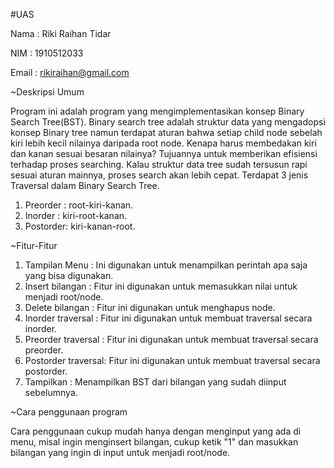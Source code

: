 #UAS

Nama  : Riki Raihan Tidar

NIM   : 1910512033

Email : rikiraihan@gmail.com

~Deskripsi Umum

Program ini adalah program yang mengimplementasikan konsep Binary Search Tree(BST).
Binary search tree adalah struktur data yang mengadopsi konsep Binary tree namun terdapat aturan bahwa setiap child node sebelah kiri lebih kecil nilainya daripada root node.
Kenapa harus membedakan kiri dan kanan sesuai besaran nilainya? Tujuannya untuk memberikan efisiensi terhadap proses searching. Kalau struktur data tree sudah tersusun rapi sesuai aturan mainnya, proses search akan lebih cepat.
Terdapat 3 jenis Traversal dalam Binary Search Tree.
1. Preorder : root-kiri-kanan.
2. Inorder  : kiri-root-kanan.
3. Postorder: kiri-kanan-root.

~Fitur-Fitur
1. Tampilan Menu      : Ini digunakan untuk menampilkan perintah apa saja yang bisa digunakan.
2. Insert bilangan    : Fitur ini digunakan untuk memasukkan nilai untuk menjadi root/node.
3. Delete bilangan    : Fitur ini digunakan untuk menghapus node.
4. Inorder traversal  : Fitur ini digunakan untuk membuat traversal secara inorder.
5. Preorder traversal : Fitur ini digunakan untuk membuat traversal secara preorder.
6. Postorder traversal: Fitur ini digunakan untuk membuat traversal secara postorder.
7. Tampilkan          : Menampilkan BST dari bilangan yang sudah diinput sebelumnya.

~Cara penggunaan program

Cara penggunaan cukup mudah hanya dengan menginput yang ada di menu, misal ingin menginsert bilangan, cukup ketik "1" dan masukkan bilangan yang ingin di input untuk menjadi root/node.
